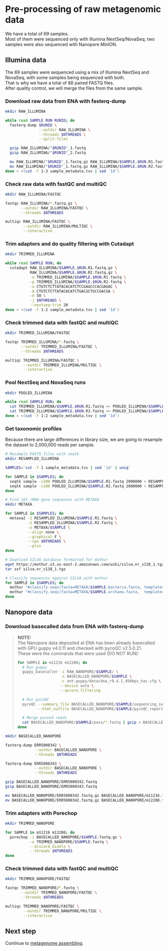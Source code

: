 # Pre-processing of raw metagenomic data

We have a total of 69 samples.  
Most of them were sequenced only with Illumina NextSeq/NovaSeq; two samples were also sequenced with Nanopore MinION.

## Illumina data

The 69 samples were sequenced using a mix of Illumina NextSeq and NovaSeq, with some samples being sequenced with both.  
That is why we have a total of 88 paired FASTQ files.  
After quality control, we will merge the files from the same sample.

### Download raw data from ENA with fasterq-dump

```bash
mkdir RAW_ILLUMINA

while read SAMPLE RUN RUNID; do
  fasterq-dump $RUNID \
               --outdir RAW_ILLUMINA \
               --threads $NTHREADS \
               --split-files

  gzip RAW_ILLUMINA/"$RUNID"_1.fastq
  gzip RAW_ILLUMINA/"$RUNID"_2.fastq

  mv RAW_ILLUMINA/"$RUNID"_1.fastq.gz RAW_ILLUMINA/$SAMPLE.$RUN.R1.fastq.gz
  mv RAW_ILLUMINA/"$RUNID"_1.fastq.gz RAW_ILLUMINA/$SAMPLE.$RUN.R2.fastq.gz
done < <(cut -f 1-3 sample_metadata.tsv | sed '1d')
```

### Check raw data with fastQC and multiQC

```bash
mkdir RAW_ILLUMINA/FASTQC

fastqc RAW_ILLUMINA/*.fastq.gz \
       --outdir RAW_ILLUMINA/FASTQC \
       --threads $NTHREADS

multiqc RAW_ILLUMINA/FASTQC \
        --outdir RAW_ILLUMINA/MULTIQC \
        --interactive
```

### Trim adaptors and do quality filtering with Cutadapt

```bash
mkdir TRIMMED_ILLUMINA

while read SAMPLE RUN; do
  cutadapt RAW_ILLUMINA/$SAMPLE.$RUN.R1.fastq.gz \
           RAW_ILLUMINA/$SAMPLE.$RUN.R2.fastq.gz \
           -o TRIMMED_ILLUMINA/$SAMPLE.$RUN.R1.fastq \
           -p TRIMMED_ILLUMINA/$SAMPLE.$RUN.R2.fastq \
           -a CTGTCTCTTATACACATCTCCGAGCCCACGAGAC \
           -A CTGTCTCTTATACACATCTGACGCTGCCGACGA \
           -m 50 \
           -j $NTHREADS \
           --nextseq-trim 20
done < <(cut -f 1-2 sample_metadata.tsv | sed '1d')
```

### Check trimmed data with fastQC and multiQC

```bash
mkdir TRIMMED_ILLUMINA/FASTQC

fastqc TRIMMED_ILLUMINA/*.fastq \
       --outdir TRIMMED_ILLUMINA/FASTQC \
       --threads $NTHREADS

multiqc TRIMMED_ILLUMINA/FASTQC \
        --outdir TRIMMED_ILLUMINA/MULTIQC \
        --interactive
```

### Pool NextSeq and NovaSeq runs

```bash
mkdir POOLED_ILLUMINA

while read SAMPLE RUN; do
  cat TRIMMED_ILLUMINA/$SAMPLE.$RUN.R1.fastq >> POOLED_ILLUMINA/$SAMPLE.R1.fastq
  cat TRIMMED_ILLUMINA/$SAMPLE.$RUN.R2.fastq >> POOLED_ILLUMINA/$SAMPLE.R2.fastq
done < <(cut -f 1-2 sample_metadata.tsv | sed '1d')
```

### Get taxonomic profiles

Because there are large differences in library size, we are going to resample the dataset to 2,000,000 reads per sample.

```bash
# Resample FASTQ files with seqtk
mkdir RESAMPLED_ILLUMINA

SAMPLES=`cut -f 1 sample_metadata.tsv | sed '1d' | uniq`

for SAMPLE in $SAMPLES; do
  seqtk sample -s100 POOLED_ILLUMINA/$SAMPLE.R1.fastq 2000000 > RESAMPLED_ILLUMINA/$SAMPLE.R1.fastq
  seqtk sample -s100 POOLED_ILLUMINA/$SAMPLE.R2.fastq 2000000 > RESAMPLED_ILLUMINA/$SAMPLE.R2.fastq
done

# Find 16S rRNA gene sequences with METAXA
mkdir METAXA

for SAMPLE in $SAMPLES; do
  metaxa2 -1 RESAMPLED_ILLUMINA/$SAMPLE.R1.fastq \
          -2 RESAMPLED_ILLUMINA/$SAMPLE.R2.fastq \
          -o METAXA/$SAMPLE \
          --align none \
          --graphical F \
          --cpu $NTHREADS \
          --plus
done

# Download SILVA database formatted for mothur
wget https://mothur.s3.us-east-2.amazonaws.com/wiki/silva.nr_v138_1.tgz
tar zxf silva.nr_v138_1.tgz

# Classify sequences against SILVA with mothur
for SAMPLE in $SAMPLES; do
  mothur "#classify.seqs(fasta=METAXA/$SAMPLE.bacteria.fasta, template=silva.nr_v138_1.align, taxonomy=silva.nr_v138_1.tax)"
  mothur "#classify.seqs(fasta=METAXA/$SAMPLE.archaea.fasta,  template=silva.nr_v138_1.align, taxonomy=silva.nr_v138_1.tax)"
done
```

## Nanopore data

### Download basecalled data from ENA with fasterq-dump

> **NOTE:**  
> The Nanopore data deposited at ENA has been already basecalled with GPU guppy v4.0.11 and checked with pycoQC v2.5.0.21.  
> These were the commands that were used (DO NOT RUN):
>
>```bash
> for SAMPLE in m11216 m12208; do
>   # Run guppy
>   guppy_basecaller -i RAW_NANOPORE/$SAMPLE/ \
>                    -s BASECALLED_NANOPORE/$SAMPLE \
>                    -c ont-guppy/data/dna_r9.4.1_450bps_hac.cfg \
>                    --device auto \
>                    --qscore_filtering
>
>   # Run pycoQC
>   pycoQC --summary_file BASECALLED_NANOPORE/$SAMPLE/sequencing_summary.txt \
>          --html_outfile BASECALLED_NANOPORE/$SAMPLE/pycoQC_report.html
>
>   # Merge passed reads
>   cat BASECALLED_NANOPORE/$SAMPLE/pass/*.fastq | gzip > BASECALLED_NANOPORE/$SAMPLE.fastq.gz
> done
>```

```bash
mkdir BASECALLED_NANOPORE

fasterq-dump ERR5000342 \
             --outdir BASECALLED_NANOPORE \
             --threads $NTHREADS

fasterq-dump ERR5000343 \
             --outdir BASECALLED_NANOPORE \
             --threads $NTHREADS

gzip BASECALLED_NANOPORE/ERR5000342.fastq
gzip BASECALLED_NANOPORE/ERR5000343.fastq

mv BASECALLED_NANOPORE/ERR5000342.fastq.gz BASECALLED_NANOPORE/m11216.fastq.gz
mv BASECALLED_NANOPORE/ERR5000342.fastq.gz BASECALLED_NANOPORE/m12208.fastq.gz
```

### Trim adapters with Porechop

```bash
mkdir TRIMMED_NANOPORE

for SAMPLE in m11216 m12208; do
  porechop -i BASECALLED_NANOPORE/$SAMPLE.fastq.gz \
           -o TRIMMED_NANOPORE/$SAMPLE.fastq \
           --discard_middle \
           --threads $NTHREADS
done
```

### Check trimmed data with fastQC and multiQC

```bash
mkdir TRIMMED_NANOPORE/FASTQC

fastqc TRIMMED_NANOPORE/*.fastq \
       --outdir TRIMMED_NANOPORE/FASTQC \
       --threads $NTHREADS

multiqc TRIMMED_NANOPORE/FASTQC \
        --outdir TRIMMED_NANOPORE/MULTIQC \
        --interactive
```

## Next step

Continue to [metagenome assembling](02-assembling.md).
